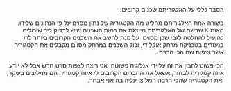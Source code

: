 <div dir="rtl">
הסבר כללי על האלגוריתם שכנים קרובים:

בשורה אחת האלגוריתם מחליט מה הקטגוריה של נתון מסוים על פי הנתונים שלידו.
האות K שבשם של האלגוריתם מייצגת את כמות השכנים שיש לבדוק ליד שיכולים להועיל להחלטה לגבי שכן מסוים.
על מנת לחשב את השכנים הקרובים ביותר לרו בנעזרים בטכניקת מרחק אוקלידי, וכול השכנים במרחק מסוים מקבלים את הקטגוריה אשר נצפית שם הכי הרבה.

הכי פשוט להבין את זה על ידי אנלוגיה פשוטה:
אני רוצה לצפות סרט חדש אבל לא יודע איזה קטגוריה לבחור, אשאל את החברים הקרובים לי איזה קטגוריה הם ממליצים בעיקר, ואת הקטגוריה שהכי הרבה המליצו עליה בה אני אבחר.
